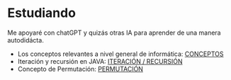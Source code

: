 # Estudiando
Me apoyaré con chatGPT y quizás otras IA para aprender de una manera autodidácta.

- Los conceptos relevantes a nivel general de informática: [CONCEPTOS](/conceptos.md)
- Iteración y recursión en JAVA: [ITERACIÓN / RECURSIÓN](/iteracion-recursion.md)
- Concepto de Permutación: [PERMUTACIÓN](/permutacion.md)
